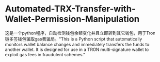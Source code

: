 # Automated-TRX-Transfer-with-Wallet-Permission-Manipulation
这是一个python程序，自动检测钱包余额变化并且立即转到其它钱包，用于Tron链多签钱包骗取gas费骗局。"This is a Python script that automatically monitors wallet balance changes and immediately transfers the funds to another wallet. It is designed for use in a TRON multi-signature wallet to exploit gas fees in fraudulent schemes."
